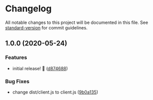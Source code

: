 # Changelog

All notable changes to this project will be documented in this file. See [standard-version](https://github.com/conventional-changelog/standard-version) for commit guidelines.

## 1.0.0 (2020-05-24)


### Features

* initial release! 🎉 ([d874688](https://github.com/Jabster28/tsab/commit/d87468800859ea5600a3999bb8bdbba85c701103))


### Bug Fixes

* change dist/client.js to client.js ([9b0a135](https://github.com/Jabster28/tsab/commit/9b0a13574f12aeda8abb3d8d2d833eceee27a0aa))
